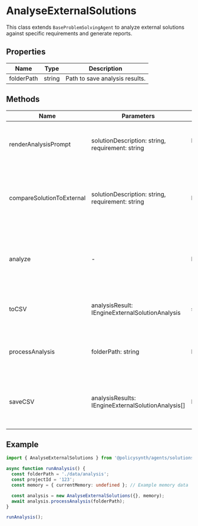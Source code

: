 # AnalyseExternalSolutions

This class extends `BaseProblemSolvingAgent` to analyze external solutions against specific requirements and generate reports.

## Properties

| Name       | Type   | Description               |
|------------|--------|---------------------------|
| folderPath | string | Path to save analysis results. |

## Methods

| Name                      | Parameters                                  | Return Type                                | Description                                                                 |
|---------------------------|---------------------------------------------|--------------------------------------------|-----------------------------------------------------------------------------|
| renderAnalysisPrompt      | solutionDescription: string, requirement: string | Promise<SystemMessage[] \| HumanMessage[]> | Prepares the analysis prompt for the language model.                        |
| compareSolutionToExternal | solutionDescription: string, requirement: string | Promise<IEngineExternalSolutionAnalysisResults> | Compares a solution to an external standard and returns analysis results.   |
| analyze                   | -                                           | Promise<void>                              | Analyzes all solutions against external standards and generates reports.    |
| toCSV                     | analysisResult: IEngineExternalSolutionAnalysis | string                                    | Converts analysis results into a CSV format.                                |
| processAnalysis           | folderPath: string                          | Promise<void>                              | Processes the analysis for all solutions and saves the results.             |
| saveCSV                   | analysisResults: IEngineExternalSolutionAnalysis[] | Promise<void>                              | Saves the analysis results in CSV format in the specified folder.           |

## Example

```typescript
import { AnalyseExternalSolutions } from '@policysynth/agents/solutions/tools/analyseExternalSolutions.js';

async function runAnalysis() {
  const folderPath = './data/analysis';
  const projectId = '123';
  const memory = { currentMemory: undefined }; // Example memory data

  const analysis = new AnalyseExternalSolutions({}, memory);
  await analysis.processAnalysis(folderPath);
}

runAnalysis();
```